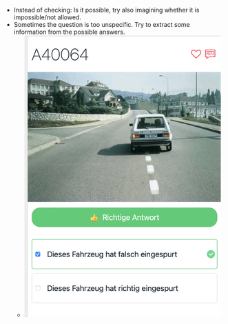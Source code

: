 - Instead of checking: Is it possible, try also imagining whether it is impossible/not allowed.
- Sometimes the question is too unspecific. Try to extract some information from the possible answers.
	- ![image.png](../assets/image_1678654855680_0.png)